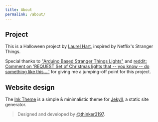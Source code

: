 ```yaml
---
title: About
permalink: /about/
---
```


## Project

This is a Halloween project by [Laurel Hart](http://konahart.com), inspired
by Netflix's Stranger Things. 

Special thanks to ["Arduino Based Stranger Things Lights"](http://www.instructables.com/id/Arduino-Based-Stranger-Things-Lights) and [reddit: Comment on 'REQUEST Set of Christmas lights that -- you know -- do something like this....'](https://www.reddit.com/r/StrangerThings/comments/4zm7ss/request_set_of_christmas_lights_that_you_know_do/d6wzesr/) for giving me a jumping-off point for this project. 

## Website design

The [Ink Theme](http://github.com/thinker3197/Ink) is a simple & minimalistic theme for [Jekyll](http://jekyllrb.com), a static site generator.

>Designed and developed by [@thinker3197](https://github.com/thinker3197).
